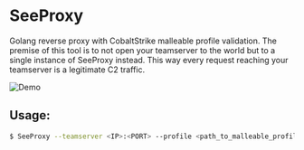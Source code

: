 # SeeProxy
Golang reverse proxy with CobaltStrike malleable profile validation. 
The premise of this tool is to not open your teamserver to the world but to a single instance of SeeProxy instead.
This way every request reaching your teamserver is a legitimate C2 traffic. 

![Demo](/demo/demo.gif)

## Usage: 

```bash
$ SeeProxy --teamserver <IP>:<PORT> --profile <path_to_malleable_profile>
```